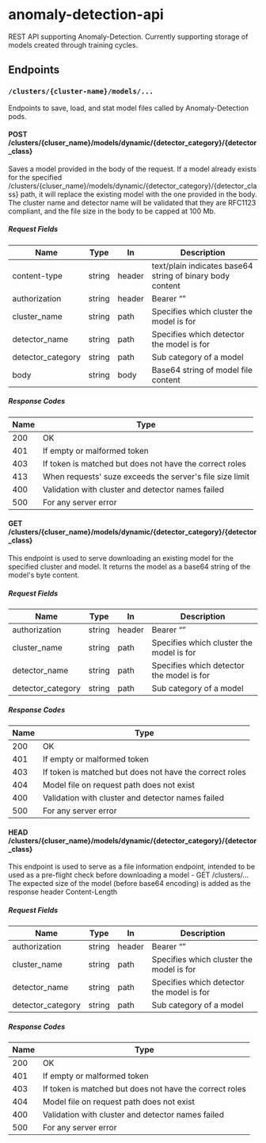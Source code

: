 # anomaly-detection-api

REST API supporting Anomaly-Detection. Currently supporting storage of models created through training cycles.

## Endpoints

### `/clusters/{cluster-name}/models/...`

Endpoints to save, load, and stat model files called by Anomaly-Detection pods.

#### POST /clusters/{cluser_name}/models/dynamic/{detector_category}/{detector_class} 

Saves a model provided in the body of the request. If a model already exists for the specified  /clusters/{cluser_name}/models/dynamic/{detector_category}/{detector_class} path, it will replace the existing model with the one provided in the body.  The cluster name and detector name will be validated that they are RFC1123 compliant, and the file size in the body to be capped at 100 Mb.

##### Request Fields

| Name              | Type   | In     | Description                                               |
|-------------------|--------|--------|-----------------------------------------------------------|
| content-type      | string | header | text/plain indicates base64 string of binary body content |
| authorization     | string | header | Bearer “<service-account-token>”                          |
| cluster_name      | string | path   | Specifies which cluster the model is for                  |
| detector_name     | string | path   | Specifies which detector the model is for                 |
| detector_category | string | path   | Sub category of a model                                   |
| body              | string | body   | Base64 string of model file content                       |

##### Response Codes

| Name | Type                                                     |
|------|----------------------------------------------------------|
| 200  | OK                                                       |
| 401  | If empty or malformed token                              |
| 403  | If token is matched but does not have the correct roles  |
| 413  | When requests' suze exceeds the server's file size limit |
| 400  | Validation with cluster and detector names failed        |
| 500  | For any server error                                     |

#### GET /clusters/{cluser_name}/models/dynamic/{detector_category}/{detector_class} 

This endpoint is used to serve downloading an existing model for the specified cluster and model.  It returns the model as a base64 string of the model's byte content. 

##### Request Fields

| Name              | Type   | In     | Description                                               |
|-------------------|--------|--------|-----------------------------------------------------------|
| authorization     | string | header | Bearer “<service-account-token>”                          |
| cluster_name      | string | path   | Specifies which cluster the model is for                  |
| detector_name     | string | path   | Specifies which detector the model is for                 |
| detector_category | string | path   | Sub category of a model                                   |

##### Response Codes

| Name | Type                                                     |
|------|----------------------------------------------------------|
| 200  | OK                                                       |
| 401  | If empty or malformed token                              |
| 403  | If token is matched but does not have the correct roles  |
| 404  | Model file on request path does not exist                |
| 400  | Validation with cluster and detector names failed        |
| 500  | For any server error                                     |

#### HEAD /clusters/{cluser_name}/models/dynamic/{detector_category}/{detector_class} 

This endpoint is used to serve as a file information endpoint, intended to be used as a pre-flight check before downloading a model - GET /clusters/…  The expected size of the model (before base64 encoding) is added as the response header Content-Length

##### Request Fields

| Name              | Type   | In     | Description                                               |
|-------------------|--------|--------|-----------------------------------------------------------|
| authorization     | string | header | Bearer “<service-account-token>”                          |
| cluster_name      | string | path   | Specifies which cluster the model is for                  |
| detector_name     | string | path   | Specifies which detector the model is for                 |
| detector_category | string | path   | Sub category of a model                                   |

##### Response Codes

| Name | Type                                                     |
|------|----------------------------------------------------------|
| 200  | OK                                                       |
| 401  | If empty or malformed token                              |
| 403  | If token is matched but does not have the correct roles  |
| 404  | Model file on request path does not exist                |
| 400  | Validation with cluster and detector names failed        |
| 500  | For any server error                                     |